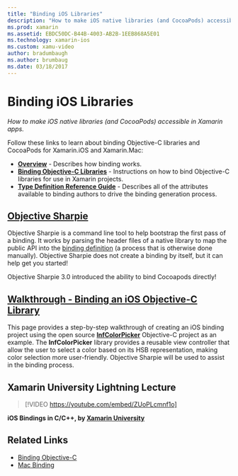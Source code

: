 ```yaml
---
title: "Binding iOS Libraries"
description: "How to make iOS native libraries (and CocoaPods) accessible in Xamarin apps."
ms.prod: xamarin
ms.assetid: EBDC50DC-B44B-4003-AB2B-1EEB868A5E01
ms.technology: xamarin-ios
ms.custom: xamu-video
author: bradumbaugh
ms.author: brumbaug
ms.date: 03/18/2017
---
```


# Binding iOS Libraries

_How to make iOS native libraries (and CocoaPods) accessible in Xamarin apps._

Follow these links to learn about binding Objective-C libraries and CocoaPods
for Xamarin.iOS and Xamarin.Mac:

- [**Overview**](~/cross-platform/macios/binding/overview.md) -
  Describes how binding works.
- [**Binding Objective-C Libraries**](~/cross-platform/macios/binding/objective-c-libraries.md) -
  Instructions on how to bind Objective-C libraries for use in Xamarin projects.
- [**Type Definition Reference Guide**](~/cross-platform/macios/binding/binding-types-reference.md) -
  Describes all of the attributes available to binding authors to drive the binding
  generation process.

## [Objective Sharpie](~/cross-platform/macios/binding/objective-sharpie/index.md)

Objective Sharpie is a command line tool to help bootstrap the first pass of a binding.
It works by parsing the header files of a native library to map the public API
into the [binding definition](~/cross-platform/macios/binding/objective-c-libraries.md)
(a process that is otherwise done manually). Objective Sharpie does not create
a binding by itself, but it can help get you started!

Objective Sharpie 3.0 introduced the ability to bind Cocoapods directly!

## [Walkthrough - Binding an iOS Objective-C Library](walkthrough.md)

This page provides a step-by-step walkthrough of creating an iOS binding project
using the open source [**InfColorPicker**](https://github.com/InfinitApps/InfColorPicker)
Objective-C project as an example. The **InfColorPicker** library provides a reusable
view controller that allow the user to select a color based on its HSB
representation, making color selection more user-friendly.
Objective Sharpie will be used to assist in the binding process.

## Xamarin University Lightning Lecture

> [!VIDEO https://youtube.com/embed/ZUoPLcmnf1o]

**iOS Bindings in C/C++, by [Xamarin University](https://university.xamarin.com/)**

## Related Links

- [Binding Objective-C](~/cross-platform/macios/binding/index.md)
- [Mac Binding](~/mac/platform/binding.md)
